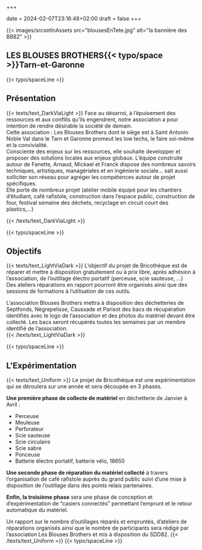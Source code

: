 +++

date = 2024-02-07T23:16:48+02:00
draft = false
+++

<div class="w-full px-2 md:px-0  mx-auto md:w-full md:grid md:grid-cols-5 font-bold text-center justify-center items-center bg-mycolor-300">
    <div class=" md:col-span-2 ">
        {{< images/srcsetInAssets src="blousesEnTete.jpg" alt="la bannière des BB82" >}}
    </div>  
    <div class="md:col-span-3 ">
        <h2 class=" text-2xl md:text-3xl lg:text-4xl xl:text-5xl 2xl:text-6xl  text-white ">LES BLOUSES BROTHERS{{<  typo/space >}}<span class="italic md:text-2xl lg:text-3xl xl:text-4xl 2xl:text-5xl">Tarn-et-Garonne</span></h2>
    </div>
</div>

{{<  typo/spaceLine >}}

## Présentation

{{< texts/text_DarkViaLight >}}
Face au désarroi, à l’épuisement des ressources et aux conflits qu’ils engendrent, notre association a pour intention de rendre désirable la société de demain.  
Cette association : Les Blouses Brothers dont le siège est à Saint Antonin Noble Val dans le Tarn et Garonne promeut les low techs, le faire soi-même et la convivialité.  
Consciente des enjeux sur les ressources, elle souhaite developper et proposer des solutions locales aux enjeux globaux.
L’équipe construite autour de Fanette, Arnaud, Mickael et Franck dispose des nombreux savoirs techniques, artistiques, managériales et en ingénierie sociale… sait aussi solliciter son réseau pour agréger les compétences autour de projet spécifiques.  
Elle porte de nombreux projet (atelier mobile équipé pour les chantiers d’étudiant, café rafistole, construction dans l’espace public, construction de four, festival semaine des déchets, recyclage en circuit court des plastics,…) 

{{< /texts/text_DarkViaLight >}}

{{<  typo/spaceLine >}}

## Objectifs

{{< texts/text_LightViaDark >}}
L’objectif du projet de Bricothèque est de réparer et mettre à disposition gratuitement ou à prix libre, après adhésion à l’association, de l’outillage électro portatif (perceuse, scie sauteuse, …)  
Des ateliers réparations en rapport pourront être organisés ainsi que des sessions de formations à l’utilisation de ces outils.  

L’association Blouses Brothers mettra à disposition des déchetteries de Septfonds, Nègrepelisse, Caussade et Parisot des bacs de récupération identifiés avec le logo de l’association et des photos du matériel devant être collecté.
Les bacs seront récupérés toutes les semaines par un membre identifié de l’association.  
{{< /texts/text_LightViaDark >}}


{{<  typo/spaceLine >}}

## L'Expérimentation
{{< texts/text_Uniform >}}
Le projet de Bricothèque est une expérimentation qui se déroulera sur une année et sera découpée en 3 phases.

**Une première phase de collecte de matériel** en déchetterie de Janvier à Avril :

- Perceuse
- Meuleuse
- Perforateur
- Scie sauteuse
- Scie circulaire
- Scie sabre
- Ponceuse
- Batterie électro portatif, batterie vélo, 18650

**Une seconde phase de réparation du matériel collecté** à travers l’organisation de café rafistole auprès du grand public suivi d’une mise à disposition de l’outillage dans des points relais partenaires.

**Enfin, la troisième phase** sera une phase de conception et d’expérimentation de “casiers connectés” permettant l’emprunt et le retour automatique du matériel.

Un rapport sur le nombre d’outillages réparés et empruntés, d’ateliers de réparations organisés ainsi que le nombre de participants sera rédigé par l’association Les Blouses Brothers et mis à disposition du SDD82.
{{< /texts/text_Uniform >}}
{{< typo/spaceLine >}}
